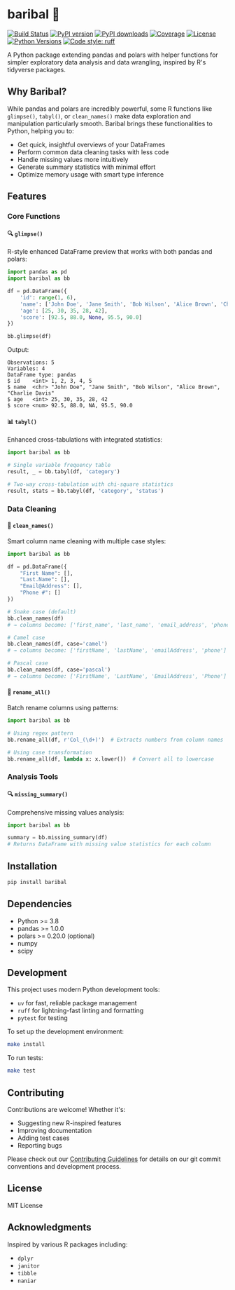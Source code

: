 # baribal 🐻

[![Build Status](https://img.shields.io/github/actions/workflow/status/gpenessot/baribal/main.yml?branch=main)](https://github.com/gpenessot/baribal/actions)
[![PyPI version](https://img.shields.io/pypi/v/baribal)](https://pypi.org/project/baribal/)
[![PyPI downloads](https://img.shields.io/pypi/dm/baribal)](https://pypi.org/project/baribal/)
[![Coverage](https://img.shields.io/codecov/c/github/gpenessot/baribal)](https://codecov.io/gh/gpenessot/baribal)
[![License](https://img.shields.io/github/license/gpenessot/baribal)](https://github.com/gpenessot/baribal/blob/main/LICENSE)
[![Python Versions](https://img.shields.io/pypi/pyversions/baribal)](https://pypi.org/project/baribal/)
[![Code style: ruff](https://img.shields.io/badge/code%20style-ruff-000000.svg)](https://github.com/astral-sh/ruff)

A Python package extending pandas and polars with helper functions for simpler exploratory data analysis and data wrangling, inspired by R's tidyverse packages.

## Why Baribal?

While pandas and polars are incredibly powerful, some R functions like `glimpse()`, `tabyl()`, or `clean_names()` make data exploration and manipulation particularly smooth. Baribal brings these functionalities to Python, helping you to:

- Get quick, insightful overviews of your DataFrames
- Perform common data cleaning tasks with less code
- Handle missing values more intuitively
- Generate summary statistics with minimal effort
- Optimize memory usage with smart type inference

## Features

### Core Functions

#### 🔍 `glimpse()`
R-style enhanced DataFrame preview that works with both pandas and polars:

```python
import pandas as pd
import baribal as bb

df = pd.DataFrame({
    'id': range(1, 6),
    'name': ['John Doe', 'Jane Smith', 'Bob Wilson', 'Alice Brown', 'Charlie Davis'],
    'age': [25, 30, 35, 28, 42],
    'score': [92.5, 88.0, None, 95.5, 90.0]
})

bb.glimpse(df)
```

Output:
```
Observations: 5
Variables: 4
DataFrame type: pandas
$ id    <int> 1, 2, 3, 4, 5
$ name  <chr> "John Doe", "Jane Smith", "Bob Wilson", "Alice Brown", "Charlie Davis"
$ age   <int> 25, 30, 35, 28, 42
$ score <num> 92.5, 88.0, NA, 95.5, 90.0
```

#### 📊 `tabyl()`
Enhanced cross-tabulations with integrated statistics:

```python
import baribal as bb

# Single variable frequency table
result, _ = bb.tabyl(df, 'category')

# Two-way cross-tabulation with chi-square statistics
result, stats = bb.tabyl(df, 'category', 'status')
```

### Data Cleaning

#### 🧹 `clean_names()`
Smart column name cleaning with multiple case styles:

```python
import baribal as bb

df = pd.DataFrame({
    "First Name": [],
    "Last.Name": [],
    "Email@Address": [],
    "Phone #": []
})

# Snake case (default)
bb.clean_names(df)
# → columns become: ['first_name', 'last_name', 'email_address', 'phone']

# Camel case
bb.clean_names(df, case='camel')
# → columns become: ['firstName', 'lastName', 'emailAddress', 'phone']

# Pascal case
bb.clean_names(df, case='pascal')
# → columns become: ['FirstName', 'LastName', 'EmailAddress', 'Phone']
```

#### 🔄 `rename_all()`
Batch rename columns using patterns:

```python
import baribal as bb

# Using regex pattern
bb.rename_all(df, r'Col_(\d+)')  # Extracts numbers from column names

# Using case transformation
bb.rename_all(df, lambda x: x.lower())  # Convert all to lowercase
```

### Analysis Tools

#### 🔍 `missing_summary()`
Comprehensive missing values analysis:

```python
import baribal as bb

summary = bb.missing_summary(df)
# Returns DataFrame with missing value statistics for each column
```

## Installation

```bash
pip install baribal
```

## Dependencies

- Python >= 3.8
- pandas >= 1.0.0
- polars >= 0.20.0 (optional)
- numpy
- scipy

## Development

This project uses modern Python development tools:
- `uv` for fast, reliable package management
- `ruff` for lightning-fast linting and formatting
- `pytest` for testing

To set up the development environment:

```bash
make install
```

To run tests:

```bash
make test
```

## Contributing

Contributions are welcome! Whether it's:
- Suggesting new R-inspired features
- Improving documentation
- Adding test cases
- Reporting bugs

Please check out our [Contributing Guidelines](CONTRIBUTING.md) for details on our git commit conventions and development process.

## License

MIT License

## Acknowledgments

Inspired by various R packages including:
- `dplyr`
- `janitor`
- `tibble`
- `naniar`